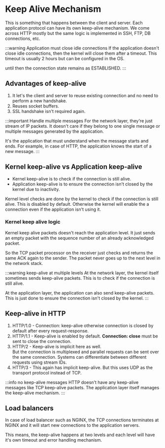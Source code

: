 # Keep Alive Mechanism

This is something that happens between the client and server.
Each application protocol can have its own keep-alive mechanism.
We come across HTTP mostly but the same logic is implemented in SSH, FTP, DB connections, etc.

:::warning Application must close idle connections
If the application doesn't close idle connections, then the kernel will close them after a timeout.
This timeout is usually 2 hours but can be configured in the OS.

until then the connection state remains as ESTABLISHED.
:::

## Advantages of keep-alive

1. It let's the client and server to reuse existing connection and no need to perform a new handshake.
2. Reuses socket buffers.
3. SSL handshake isn't required again.

:::important Handle multiple messages
For the network layer, they're just stream of IP packets.
It doesn't care if they belong to one single message or multiple messages generated by the application.

It's the application that must understand when the message starts and ends.
For example, in case of HTTP, the application knows the start of a new message.
:::

## Kernel keep-alive vs Application keep-alive

- Kernel keep-alive is to check if the connection is still alive.
- Application keep-alive is to ensure the connection isn't closed by the kernel due to inactivity.

Kernel level checks are done by the kernel to check if the connection is still alive.
This is disabled by default.
Otherwise the kernel will enable the a connection even if the application isn't using it.

### Kernel keep alive logic

Kernel keep alive packets doesn't reach the application level.
It just sends an empty packet with the sequence number of an already acknowledged packet.

So the TCP packet processor on the receiver just checks and
returns the same ACK again to the sender.
The packet never goes up to the next level in the network stack.

:::warning keep-alive at multiple levels
At the network layer, the kernel itself sometimes sends keep-alive packets.
This is to check if the connection is still alive.

At the application layer, the application can also send keep-alive packets.
This is just done to ensure the connection isn't closed by the kernel.
:::

## Keep-alive in HTTP

1. HTTP/1.0 - Connection: keep-alive otherwise connection is closed by default after every request-response.
2. HTTP/1.1 - Keep-alive is enabled by default. **Connection: close** must be sent to close the connection.
3. HTTP/2 - Keep-alive is implicit here as well.  
   But the connection is multiplexed and parallel requests can be sent over the same connection.
   Systems can differentiate between different requests using stream IDs.
4. HTTP/3 - This again has implicit keep-alive. But this uses UDP as the transport protocol instead of TCP.

:::info no keep-alive messages
HTTP doesn't have any keep-alive messages like TCP keep-alive packets.
The application layer itself manages the keep-alive mechanism.
:::

## Load balancers

In case of load balancer such as NGINX,
the TCP connections terminates at NGINX and
it will start new connections to the application servers.

This means, the keep-alive happens at two levels and
each level will have it's own timeout and error handling mechanism.
